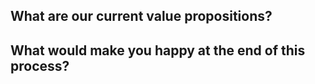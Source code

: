 

## What are our current value propositions? 


## What would make you happy at the end of this process?

